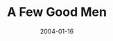 ---
title: A Few Good Men
date: 2004-01-16
closing_date: 2004-01-31
layout: productions
featured_image: 
image_caption:
image_credit:
playbill: 
category: 
Theatre: Theatre Jacksonville
Venue: Little Theatre
cast:
  Lance Cpl. Harold W. Dawson: Amir Abdullah
  PFC Louden Downey: Gerald Liles
  LTJG Sam Weinberg: Matt Burke
  LTJG Daniel A. Kaffee: Warren Skeels
  Lt. Comdr. Joanne Galloway: Juniper Berolzheimer
  Capt. Isaac Whitaker: Glenn Gaynon
  Lt. Col. Matthew A. Markinson: Jon Brenan
  PFC William T. Santiago: David Khosrowzadeh
  Col. Nathan Jessep: Mark Lambert
  Lt. Jonathan J. Kendrick: David Gile
  Capt. Jack Ross: Michael Bahar
  Cpl. Jeffrey O. Howard: Blain Highland
  Col. Julius A. Randolph: Mark Wright
  Comdr. Walter Stone: Ned Price
  Marine, Sailor, MP, Lawyer: 
    - Davis Greene
    - Steven Kelly
    - Karl Rogers
    - Robert Woodward
crew:
  Artistic Director: Shirley Sacks
  Technical Direcor: Jeffery L. Wagoner
  Scenic Design: Kelly J. Wagoner
  Lighting Design: Jeffery L. Wagoner
  Costume Design: Joy Smith
  Properties:
    - Claudia Wright
    - Carole Ficheria
  Sound Design: Tommy Gomba
  Stage Manager:
    - Deborah L. Goldberg
    - Jessica Besecker
  Assistant Technical Director: Peter van Vliet
  Assistant Stage Manager:
    - Lauren Nordvig
    - Sara Crawford
    - Chris Farrell
    - Steven Kelly
  Light Board Operation: Gloria Pepe
  Sound Board Operator: Tommy Gomba
  Set Construction:
    - Peter van Vliet
    - Daniel Dungan
    - Kelly J. Wagoner
    - Gloria Pepe
    - Carole Ficheria
    - Laura Hutter
    - Emily Cabrera
    - Eric Lauder
orchestra:
external_links:
---